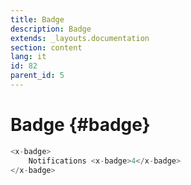 ```yaml
---
title: Badge
description: Badge
extends: _layouts.documentation
section: content
lang: it
id: 82
parent_id: 5
---
```


# Badge {#badge}

```php
<x-badge>
    Notifications <x-badge>4</x-badge>
</x-badge>
```